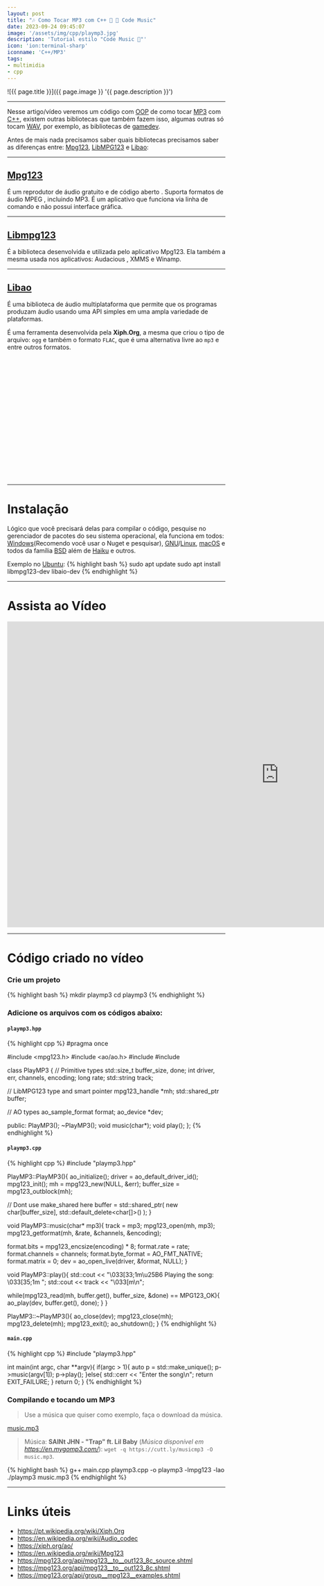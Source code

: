 ```yaml
---
layout: post
title: "🎶 Como Tocar MP3 com C++ 🎻 🎼 Code Music"
date: 2023-09-24 09:45:07
image: '/assets/img/cpp/playmp3.jpg'
description: 'Tutorial estilo "Code Music 🎵"'
icon: 'ion:terminal-sharp'
iconname: 'C++/MP3'
tags:
- multimidia
- cpp
---
```


![{{ page.title }}]({{ page.image }} '{{ page.description }}')

---

Nesse artigo/vídeo veremos um código com [OOP](https://en.wikipedia.org/wiki/Object-oriented_programming) de como tocar [MP3](https://terminalroot.com.br/tags#multimidia) com [C++](https://terminalroot.com.br/tags#cpp), existem outras bibliotecas que também fazem isso, algumas outras só tocam [WAV](https://pt.wikipedia.org/wiki/WAV), por exemplo, as bibliotecas de [gamedev](https://terminalroot.com.br/tags#gamedev).

Antes de mais nada precisamos saber quais bibliotecas precisamos saber as diferenças entre: [Mpg123](https://www.mpg123.de/), [LibMPG123](https://www.mpg123.de/api/) e [Libao](https://xiph.org/ao/):

---

## [Mpg123](https://www.mpg123.de/)
É um reprodutor de áudio gratuito e de código aberto . Suporta formatos de áudio MPEG , incluindo MP3. É um aplicativo que funciona via linha de comando e não possui interface gráfica.

---

## [Libmpg123](https://www.mpg123.de/api/)
É a biblioteca desenvolvida e utilizada pelo aplicativo Mpg123. Ela também a mesma usada nos aplicativos: Audacious , XMMS e Winamp.

---

## [Libao](https://xiph.org/ao/)
É uma biblioteca de áudio multiplataforma que permite que os programas produzam áudio usando uma API simples em uma ampla variedade de plataformas.

É uma ferramenta desenvolvida pela **Xiph.Org**, a mesma que criou o tipo de arquivo: `ogg` e também o formato `FLAC`, que é uma alternativa livre ao `mp3` e entre outros formatos.


<!-- SQUARE - GAMES ROOT -->
<script async src="//pagead2.googlesyndication.com/pagead/js/adsbygoogle.js"></script>
<ins class="adsbygoogle"
style="display:inline-block;width:336px;height:280px"
data-ad-client="ca-pub-2838251107855362"
data-ad-slot="5351066970"></ins>
<script>
(adsbygoogle = window.adsbygoogle || []).push({});
</script>

---

# Instalação
Lógico que você precisará delas para compilar o código, pesquise no gerenciador de pacotes do seu sistema operacional, ela funciona em todos: [Windows](https://terminalroot.com.br/tags#windows)(Recomendo você usar o Nuget e pesquisar), [GNU](https://terminalroot.com.br/tags#gnu)/[Linux](https://terminalroot.com.br/tags#linux), [macOS](https://terminalroot.com.br/tags#macos) e todos da família [BSD](https://terminalroot.com.br/tags#bsd) além de [Haiku](https://terminalroot.com.br/2021/05/conheca-o-haiku-um-sistema-operacional-escrito-em-cpp.html) e outros.

Exemplo no [Ubuntu](https://terminalroot.com.br/tags#ubuntu):
{% highlight bash %}
sudo apt update
sudo apt install libmpg123-dev libaio-dev
{% endhighlight %}

---

# Assista ao Vídeo

<iframe width="1253" height="705" src="https://www.youtube.com/embed/dufzn5br7WA" title="YouTube video player" frameborder="0" allow="accelerometer; autoplay; clipboard-write; encrypted-media; gyroscope; picture-in-picture" allowfullscreen></iframe>

---

# Código criado no vídeo

### Crie um projeto
{% highlight bash %}
mkdir playmp3
cd playmp3
{% endhighlight %}


<!-- RECTANGLE LARGE -->
<script async src="https://pagead2.googlesyndication.com/pagead/js/adsbygoogle.js"></script>
<!-- Informat -->
<ins class="adsbygoogle"
style="display:block"
data-ad-client="ca-pub-2838251107855362"
data-ad-slot="2327980059"
data-ad-format="auto"
data-full-width-responsive="true"></ins>
<script>
(adsbygoogle = window.adsbygoogle || []).push({});
</script>

### Adicione os arquivos com os códigos abaixo:

#### `playmp3.hpp`
{% highlight cpp %}
#pragma once

#include <mpg123.h>
#include <ao/ao.h>
#include <memory>
#include <iostream>

class PlayMP3 {
  // Primitive types
  std::size_t buffer_size, done;
  int driver, err, channels, encoding;
  long rate;
  std::string track;

  // LibMPG123 type and smart pointer
  mpg123_handle *mh;
  std::shared_ptr<char> buffer;

  // AO types
  ao_sample_format format;
  ao_device *dev;

  public:
    PlayMP3();
    ~PlayMP3();
    void music(char*);
    void play();
};
{% endhighlight %}

#### `playmp3.cpp`
{% highlight cpp %}
#include "playmp3.hpp"

PlayMP3::PlayMP3(){
  ao_initialize();
  driver = ao_default_driver_id();
  mpg123_init();
  mh = mpg123_new(NULL, &err);
  buffer_size = mpg123_outblock(mh);

  // Dont use make_shared here
  buffer = std::shared_ptr<char>(
    new char[buffer_size], 
    std::default_delete<char[]>()
  );
}

void PlayMP3::music(char* mp3){
  track = mp3;
  mpg123_open(mh, mp3);
  mpg123_getformat(mh, &rate, &channels, &encoding);

  format.bits = mpg123_encsize(encoding) * 8;
  format.rate = rate;
  format.channels = channels;
  format.byte_format = AO_FMT_NATIVE;
  format.matrix = 0;
  dev = ao_open_live(driver, &format, NULL);
}

void PlayMP3::play(){
  std::cout << "\033[33;1m\u25B6 Playing the song: \033[35;1m ";
  std::cout << track << "\033[m\n";

  while(mpg123_read(mh, buffer.get(), buffer_size, &done) == MPG123_OK){
    ao_play(dev, buffer.get(), done);
  }
}

PlayMP3::~PlayMP3(){
  ao_close(dev);
  mpg123_close(mh);
  mpg123_delete(mh);
  mpg123_exit();
  ao_shutdown();
}
{% endhighlight %}

#### `main.cpp`
{% highlight cpp %}
#include "playmp3.hpp"

int main(int argc, char **argv){
  if(argc > 1){
    auto p = std::make_unique<PlayMP3>();
    p->music(argv[1]);
    p->play();
  }else{
    std::cerr << "Enter the song\n";
    return EXIT_FAILURE;
  }
  return 0;
}
{% endhighlight %}


### Compilando e tocando um MP3
> Use a música que quiser como exemplo, faça o download da música.

<a class="btn btn-lg btn-danger" href="/downs/music.mp3" download>music.mp3</a>
> Música: **SAINt JHN - "Trap" ft. Lil Baby** (*Música disponível em <https://en.mygomp3.com/>*): `wget -q https://cutt.ly/musicmp3 -O music.mp3`.

{% highlight bash %}
g++ main.cpp playmp3.cpp -o playmp3 -lmpg123 -lao
./playmp3 music.mp3
{% endhighlight %}

---

# Links úteis
+ <https://pt.wikipedia.org/wiki/Xiph.Org>
+ <https://en.wikipedia.org/wiki/Audio_codec>
+ <https://xiph.org/ao/>
+ <https://en.wikipedia.org/wiki/Mpg123>
+ <https://mpg123.org/api/mpg123__to__out123_8c_source.shtml>
+ <https://mpg123.org/api/mpg123__to__out123_8c.shtml>
+ <https://mpg123.org/api/group__mpg123__examples.shtml>

